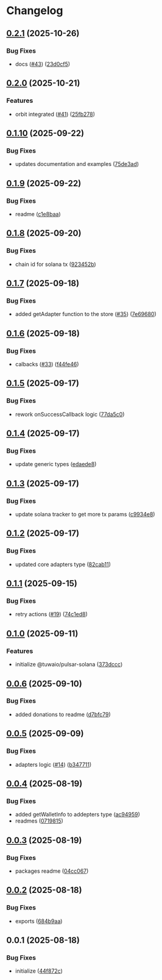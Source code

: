 # Changelog

## [0.2.1](https://github.com/TuwaIO/pulsar-core/compare/pulsar-core-v0.2.0...pulsar-core-v0.2.1) (2025-10-26)


### Bug Fixes

* docs ([#43](https://github.com/TuwaIO/pulsar-core/issues/43)) ([23d0cf5](https://github.com/TuwaIO/pulsar-core/commit/23d0cf51156de0dc1deeffbc2d59579d96cf4022))

## [0.2.0](https://github.com/TuwaIO/pulsar-core/compare/pulsar-core-v0.1.10...pulsar-core-v0.2.0) (2025-10-21)


### Features

* orbit integrated ([#41](https://github.com/TuwaIO/pulsar-core/issues/41)) ([25fb278](https://github.com/TuwaIO/pulsar-core/commit/25fb278002e0f631005bfc7102e1b4b7692fac3d))

## [0.1.10](https://github.com/TuwaIO/pulsar-core/compare/pulsar-core-v0.1.9...pulsar-core-v0.1.10) (2025-09-22)


### Bug Fixes

* updates documentation and examples ([75de3ad](https://github.com/TuwaIO/pulsar-core/commit/75de3ad138a5aa9fa986a4589ba24513d05cd16c))

## [0.1.9](https://github.com/TuwaIO/pulsar-core/compare/pulsar-core-v0.1.8...pulsar-core-v0.1.9) (2025-09-22)


### Bug Fixes

* readme ([c1e8baa](https://github.com/TuwaIO/pulsar-core/commit/c1e8baae9bcaaa2894e253b2c2036ca70db60f85))

## [0.1.8](https://github.com/TuwaIO/pulsar-core/compare/pulsar-core-v0.1.7...pulsar-core-v0.1.8) (2025-09-20)


### Bug Fixes

* chain id for solana tx ([923452b](https://github.com/TuwaIO/pulsar-core/commit/923452b427d2daf66135fb57d9045723803297c2))

## [0.1.7](https://github.com/TuwaIO/pulsar-core/compare/pulsar-core-v0.1.6...pulsar-core-v0.1.7) (2025-09-18)


### Bug Fixes

* added getAdapter function to the store ([#35](https://github.com/TuwaIO/pulsar-core/issues/35)) ([7e69680](https://github.com/TuwaIO/pulsar-core/commit/7e69680ec209a74535aad43d1c33560b0caae3c3))

## [0.1.6](https://github.com/TuwaIO/pulsar-core/compare/pulsar-core-v0.1.5...pulsar-core-v0.1.6) (2025-09-18)


### Bug Fixes

* calbacks ([#33](https://github.com/TuwaIO/pulsar-core/issues/33)) ([f44fe46](https://github.com/TuwaIO/pulsar-core/commit/f44fe46cdc7c6e69f995f115b31deb8b40d694e7))

## [0.1.5](https://github.com/TuwaIO/pulsar-core/compare/pulsar-core-v0.1.4...pulsar-core-v0.1.5) (2025-09-17)


### Bug Fixes

* rework onSuccessCallback logic ([77da5c0](https://github.com/TuwaIO/pulsar-core/commit/77da5c0b0eefc5928c5a9c42082fc4f9cc9c4da1))

## [0.1.4](https://github.com/TuwaIO/pulsar-core/compare/pulsar-core-v0.1.3...pulsar-core-v0.1.4) (2025-09-17)


### Bug Fixes

* update generic types ([edaede8](https://github.com/TuwaIO/pulsar-core/commit/edaede861fb6cb145a3efa13c0c6f0ff17761c1f))

## [0.1.3](https://github.com/TuwaIO/pulsar-core/compare/pulsar-core-v0.1.2...pulsar-core-v0.1.3) (2025-09-17)


### Bug Fixes

* update solana tracker to get more tx params ([c9934e8](https://github.com/TuwaIO/pulsar-core/commit/c9934e82ee1ba89de9b8287dd42cbebd70edc529))

## [0.1.2](https://github.com/TuwaIO/pulsar-core/compare/pulsar-core-v0.1.1...pulsar-core-v0.1.2) (2025-09-17)


### Bug Fixes

* updated core adapters type ([82cab11](https://github.com/TuwaIO/pulsar-core/commit/82cab115b46a7ee0fbd4192b2549a48713d9d983))

## [0.1.1](https://github.com/TuwaIO/pulsar-core/compare/pulsar-core-v0.1.0...pulsar-core-v0.1.1) (2025-09-15)


### Bug Fixes

* retry actions ([#19](https://github.com/TuwaIO/pulsar-core/issues/19)) ([74c1ed8](https://github.com/TuwaIO/pulsar-core/commit/74c1ed8a6bc1c9548951bb05b389d70abbacb840))

## [0.1.0](https://github.com/TuwaIO/pulsar-core/compare/pulsar-core-v0.0.6...pulsar-core-v0.1.0) (2025-09-11)


### Features

* initialize @tuwaio/pulsar-solana ([373dccc](https://github.com/TuwaIO/pulsar-core/commit/373dccce06ee13a18c95b474a67af22f01fbb980))

## [0.0.6](https://github.com/TuwaIO/pulsar-core/compare/pulsar-core-v0.0.5...pulsar-core-v0.0.6) (2025-09-10)


### Bug Fixes

* added donations to readme ([d7bfc79](https://github.com/TuwaIO/pulsar-core/commit/d7bfc79fb0d918c5af2e46224278a2ad9c64ea26))

## [0.0.5](https://github.com/TuwaIO/pulsar-core/compare/pulsar-core-v0.0.4...pulsar-core-v0.0.5) (2025-09-09)


### Bug Fixes

* adapters logic ([#14](https://github.com/TuwaIO/pulsar-core/issues/14)) ([b347711](https://github.com/TuwaIO/pulsar-core/commit/b3477117e051ceadaa75a119427c5ec9acecaeb6))

## [0.0.4](https://github.com/TuwaIO/pulsar-core/compare/pulsar-core-v0.0.3...pulsar-core-v0.0.4) (2025-08-19)

### Bug Fixes

- added getWalletInfo to addepters type ([ac94959](https://github.com/TuwaIO/pulsar-core/commit/ac9495923e01fe0a5b726d977924d7e55dc2aa45))
- readmes ([0719815](https://github.com/TuwaIO/pulsar-core/commit/07198153161fb7ab8490c2e80caac344eea77477))

## [0.0.3](https://github.com/TuwaIO/pulsar-core/compare/pulsar-core-v0.0.2...pulsar-core-v0.0.3) (2025-08-19)

### Bug Fixes

- packages readme ([04cc067](https://github.com/TuwaIO/pulsar-core/commit/04cc0678f80f210bbd245c5f9669c34dd5c2dc13))

## [0.0.2](https://github.com/TuwaIO/pulsar-core/compare/pulsar-core-v0.0.1...pulsar-core-v0.0.2) (2025-08-18)

### Bug Fixes

- exports ([684b9aa](https://github.com/TuwaIO/pulsar-core/commit/684b9aadd11220d1da13f5769f3b64f7e630140d))

## 0.0.1 (2025-08-18)

### Bug Fixes

- initialize ([44f872c](https://github.com/TuwaIO/pulsar-core/commit/44f872c8f9b5fcd7d79be45723669fe08a279bbb))
